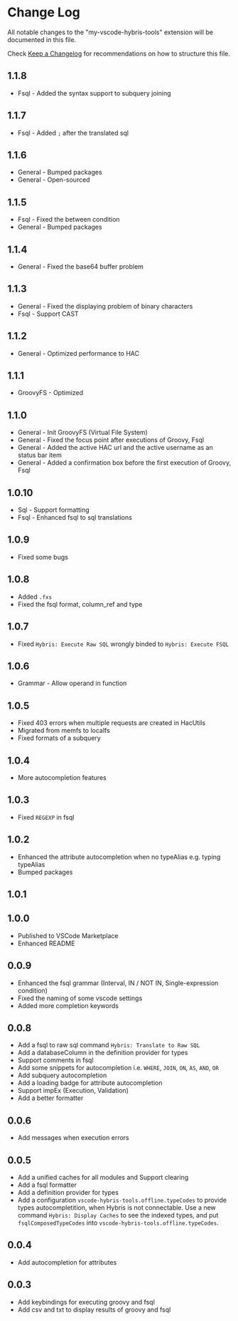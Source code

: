 # Change Log

All notable changes to the "my-vscode-hybris-tools" extension will be documented in this file.

Check [Keep a Changelog](http://keepachangelog.com/) for recommendations on how to structure this file.

## 1.1.8

- Fsql    - Added the syntax support to subquery joining

## 1.1.7

- Fsql    - Added `;` after the translated sql

## 1.1.6

- General - Bumped packages
- General - Open-sourced

## 1.1.5

- Fsql    - Fixed the between condition
- General - Bumped packages

## 1.1.4

- General - Fixed the base64 buffer problem

## 1.1.3

- General - Fixed the displaying problem of binary characters 
- Fsql    - Support CAST

## 1.1.2

- General - Optimized performance to HAC

## 1.1.1

- GroovyFS - Optimized

## 1.1.0

- General - Init GroovyFS (Virtual File System)
- General - Fixed the focus point after executions of Groovy, Fsql
- General - Added the active HAC url and the active username as an status bar item
- General - Added a confirmation box before the first execution of Groovy, Fsql

## 1.0.10

- Sql  - Support formatting
- Fsql - Enhanced fsql to sql translations

## 1.0.9

- Fixed some bugs

## 1.0.8

- Added `.fxs`
- Fixed the fsql format, column_ref and type

## 1.0.7

- Fixed `Hybris: Execute Raw SQL` wrongly binded to `Hybris: Execute FSQL`

## 1.0.6

- Grammar - Allow operand in function

## 1.0.5

- Fixed 403 errors when multiple requests are created in HacUtils
- Migrated from memfs to localfs
- Fixed formats of a subquery

## 1.0.4

- More autocompletion features

## 1.0.3

- Fixed `REGEXP` in fsql

## 1.0.2

- Enhanced the attribute autocompletion when no typeAlias e.g. typing typeAlias
- Bumped packages

## 1.0.1
## 1.0.0

- Published to VSCode Marketplace
- Enhanced README

## 0.0.9

- Enhanced the fsql grammar (Interval, IN / NOT IN, Single-expression condition)
- Fixed the naming of some vscode settings
- Added more completion keywords

## 0.0.8

- Add a fsql to raw sql command `Hybris: Translate to Raw SQL`
- Add a databaseColumn in the definition provider for types
- Support comments in fsql
- Add some snippets for autocompletion i.e. `WHERE`, `JOIN`, `ON`, `AS`, `AND`, `OR`
- Add subquery autocompletion
- Add a loading badge for attribute autocompletion
- Support impEx (Execution, Validation)
- Add a better formatter

## 0.0.6

- Add messages when execution errors

## 0.0.5

- Add a unified caches for all modules and Support clearing
- Add a fsql formatter
- Add a definition provider for types
- Add a configuration `vscode-hybris-tools.offline.typeCodes` to provide types autocompletition, when Hybris is not connectable.
  Use a new command `Hybris: Display Caches` to see the indexed types, and put `fsqlComposedTypeCodes` into `vscode-hybris-tools.offline.typeCodes`.

## 0.0.4

- Add autocompletion for attributes

## 0.0.3

- Add keybindings for executing groovy and fsql
- Add csv and txt to display results of groovy and fsql